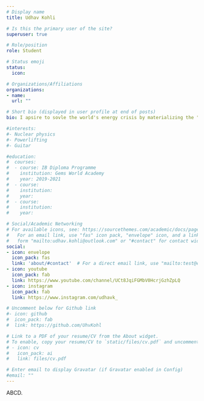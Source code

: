 ```yaml
---
# Display name
title: Udhav Kohli

# Is this the primary user of the site?
superuser: true

# Role/position
role: Student

# Status emoji
status:
  icon: 

# Organizations/Affiliations
organizations:
- name:
  url: ""

# Short bio (displayed in user profile at end of posts)
bio: I apsire to sovle the world's energy crisis by materializing the "Arc Reactor". My other interests include powerlifting and playing the guitar.

#interests:
#- Nuclear physics
#- Powerlifting
#- Guitar

#education:
#  courses:
#  - course: IB Diploma Programme
#    institution: Gems World Academy
#    year: 2019-2021
#  - course: 
#    institution: 
#    year: 
#  - course:
#    institution: 
#    year:

# Social/Academic Networking
# For available icons, see: https://sourcethemes.com/academic/docs/page-builder/#icons
#   For an email link, use "fas" icon pack, "envelope" icon, and a link in the
#   form "mailto:udhav.kohli@outlook.com" or "#contact" for contact widget.
social:
- icon: envelope
  icon_pack: fas
  link: 'about/#contact'  # For a direct email link, use "mailto:test@example.org".
- icon: youtube
  icon_pack: fab
  link: https://www.youtube.com/channel/UCt8JqiFGMbV0HcrjGzhZpLQ
- icon: instagram
  icon_pack: fab
  link: https://www.instagram.com/udhavk_

# Uncomment below for Github link
#- icon: github
#  icon_pack: fab
#  link: https://github.com/UhvKohl

# Link to a PDF of your resume/CV from the About widget.
# To enable, copy your resume/CV to `static/files/cv.pdf` and uncomment the lines below.
# - icon: cv
#   icon_pack: ai
#   link: files/cv.pdf

# Enter email to display Gravatar (if Gravatar enabled in Config)
#email: ""
---
```


ABCD.

